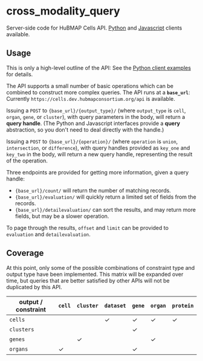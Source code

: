 # cross_modality_query

Server-side code for HuBMAP Cells API.
[Python](https://github.com/hubmapconsortium/hubmap-api-py-client) and 
[Javascript](https://github.com/hubmapconsortium/hubmap-api-js-client) clients available.

## Usage

This is only a high-level outline of the API:
See the [Python client examples](https://github.com/hubmapconsortium/hubmap-api-py-client/tree/main/examples) for details.

The API supports a small number of basic operations which can be combined to construct more complex queries.
The API runs at a **`base_url`**: Currently `https://cells.dev.hubmapconsortium.org/api` is available.

Issuing a `POST` to `{base_url}/{output_type}/` (where `output_type` is `cell`, `organ`, `gene`, or `cluster`),
with query parameters in the body, will return a **query handle**.
(The Python and Javascript interfaces provide a **query** abstraction, so you don't need to deal directly with the handle.)

Issuing a `POST` to `{base_url}/{operation}/` (where `operation` is `union`, `intersection`, or `difference`),
with query handles provided as `key_one` and `key_two` in the body, will return a new query handle,
representing the result of the operation.

Three endpoints are provided for getting more information, given a query handle:
- `{base_url}/count/` will return the number of matching records.
- `{base_url}/evaluation/` will quickly return a limited set of fields from the records.
- `{base_url}/detailevaluation/` can sort the results, and may return more fields, but may be a slower operation.

To page through the results, `offset` and `limit` can be provided to `evaluation` and `detailevaluation`.

## Coverage

At this point, only some of the possible combinations of constraint type and output type have been implemented.
This matrix will be expanded over time, but queries that are better satisfied by other APIs will not be duplicated by this API.

| output / constraint | `cell`    | `cluster` | `dataset` | `gene`    | `organ`   | `protein` |
| ------------------- | --------- | --------- | --------- | --------- | --------- | --------- |
| `cells`             |           |           | ✓         | ✓         | ✓         | ✓         |
| `clusters`          |           |           |           | ✓         |           |           |
| `genes`             |           | ✓         |           |           | ✓         |           |
| `organs`            | ✓         |           |           | ✓         |           |           |

